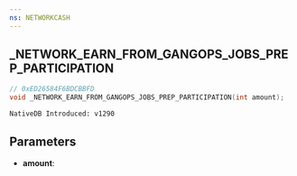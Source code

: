 ```yaml
---
ns: NETWORKCASH
---
```

## _NETWORK_EARN_FROM_GANGOPS_JOBS_PREP_PARTICIPATION

```c
// 0xED26584F6BDCBBFD
void _NETWORK_EARN_FROM_GANGOPS_JOBS_PREP_PARTICIPATION(int amount);
```

```
NativeDB Introduced: v1290
```

## Parameters
* **amount**:
